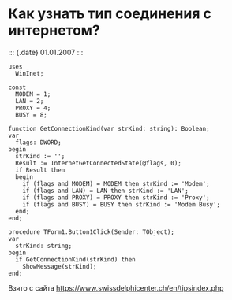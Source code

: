 Как узнать тип соединения с интернетом?
=======================================

::: {.date}
01.01.2007
:::

    uses 
      WinInet; 
     
    const 
      MODEM = 1; 
      LAN = 2; 
      PROXY = 4; 
      BUSY = 8; 
     
    function GetConnectionKind(var strKind: string): Boolean; 
    var 
      flags: DWORD; 
    begin 
      strKind := ''; 
      Result := InternetGetConnectedState(@flags, 0); 
      if Result then 
      begin 
        if (flags and MODEM) = MODEM then strKind := 'Modem'; 
        if (flags and LAN) = LAN then strKind := 'LAN'; 
        if (flags and PROXY) = PROXY then strKind := 'Proxy'; 
        if (flags and BUSY) = BUSY then strKind := 'Modem Busy'; 
      end; 
    end; 
     
    procedure TForm1.Button1Click(Sender: TObject); 
    var 
      strKind: string; 
    begin 
      if GetConnectionKind(strKind) then 
        ShowMessage(strKind); 
    end;

Взято с сайта <https://www.swissdelphicenter.ch/en/tipsindex.php>

